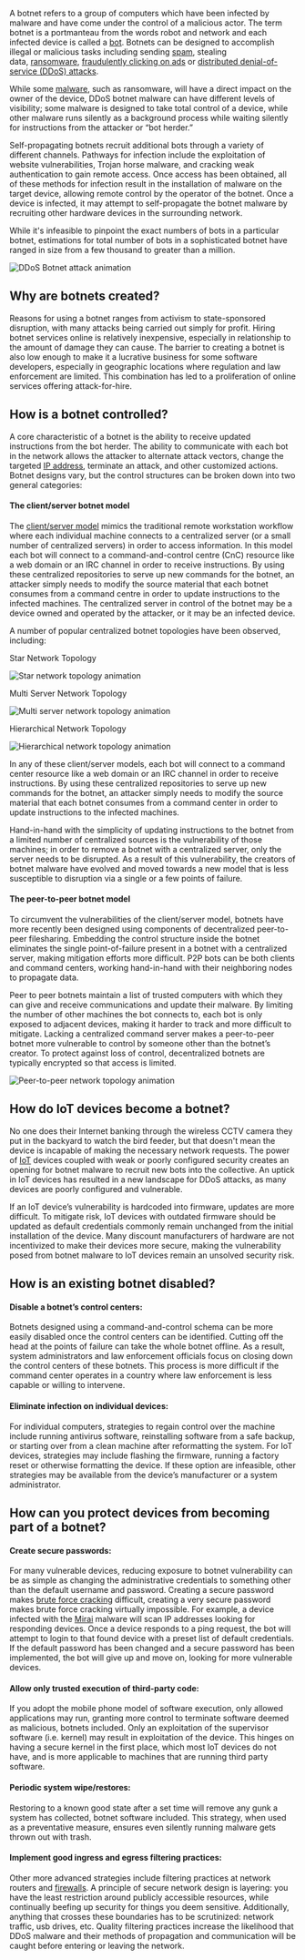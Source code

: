 A botnet refers to a group of computers which have been infected by malware and have come under the control of a malicious actor. The term botnet is a portmanteau from the words robot and network and each infected device is called a [bot](https://www.cloudflare.com/learning/bots/what-is-a-bot/). Botnets can be designed to accomplish illegal or malicious tasks including sending [spam](https://en.wikipedia.org/wiki/Email_spam), stealing data, [ransomware](https://www.avg.com/en/signal/what-is-ransomware), [fraudulently clicking on ads](https://www.cloudflare.com/learning/bots/what-is-click-fraud/) or [distributed denial-of-service (DDoS) attacks](https://www.cloudflare.com/learning/ddos/what-is-a-ddos-attack/).

While some [malware](https://www.cloudflare.com/learning/ddos/glossary/malware/), such as ransomware, will have a direct impact on the owner of the device, DDoS botnet malware can have different levels of visibility; some malware is designed to take total control of a device, while other malware runs silently as a background process while waiting silently for instructions from the attacker or “bot herder.”

Self-propagating botnets recruit additional bots through a variety of different channels. Pathways for infection include the exploitation of website vulnerabilities, Trojan horse malware, and cracking weak authentication to gain remote access. Once access has been obtained, all of these methods for infection result in the installation of malware on the target device, allowing remote control by the operator of the botnet. Once a device is infected, it may attempt to self-propagate the botnet malware by recruiting other hardware devices in the surrounding network.

While it's infeasible to pinpoint the exact numbers of bots in a particular botnet, estimations for total number of bots in a sophisticated botnet have ranged in size from a few thousand to greater than a million.

![DDoS Botnet attack animation](https://www.cloudflare.com/img/learning/ddos/what-is-a-ddos-botnet/ddos-botnet-attack-cropped.png)

## Why are botnets created?

Reasons for using a botnet ranges from activism to state-sponsored disruption, with many attacks being carried out simply for profit. Hiring botnet services online is relatively inexpensive, especially in relationship to the amount of damage they can cause. The barrier to creating a botnet is also low enough to make it a lucrative business for some software developers, especially in geographic locations where regulation and law enforcement are limited. This combination has led to a proliferation of online services offering attack-for-hire.

## How is a botnet controlled?

A core characteristic of a botnet is the ability to receive updated instructions from the bot herder. The ability to communicate with each bot in the network allows the attacker to alternate attack vectors, change the targeted [IP address](https://www.cloudflare.com/learning/dns/glossary/what-is-my-ip-address/), terminate an attack, and other customized actions. Botnet designs vary, but the control structures can be broken down into two general categories:

#### The client/server botnet model

The [client/server model](https://www.cloudflare.com/learning/serverless/glossary/client-side-vs-server-side/) mimics the traditional remote workstation workflow where each individual machine connects to a centralized server (or a small number of centralized servers) in order to access information. In this model each bot will connect to a command-and-control centre (CnC) resource like a web domain or an IRC channel in order to receive instructions. By using these centralized repositories to serve up new commands for the botnet, an attacker simply needs to modify the source material that each botnet consumes from a command centre in order to update instructions to the infected machines. The centralized server in control of the botnet may be a device owned and operated by the attacker, or it may be an infected device.

A number of popular centralized botnet topologies have been observed, including:

Star Network Topology

![Star network topology animation](https://www.cloudflare.com/img/learning/ddos/what-is-a-ddos-botnet/ddos-botnet-star-network-topology.png)

Multi Server Network Topology

![Multi server network topology animation](https://www.cloudflare.com/img/learning/ddos/what-is-a-ddos-botnet/ddos-botnet-multi-server-network-topology.png)

Hierarchical Network Topology

![Hierarchical network topology animation](https://www.cloudflare.com/img/learning/ddos/what-is-a-ddos-botnet/ddos-botnet-hierarchical-network-topology.png)

In any of these client/server models, each bot will connect to a command center resource like a web domain or an IRC channel in order to receive instructions. By using these centralized repositories to serve up new commands for the botnet, an attacker simply needs to modify the source material that each botnet consumes from a command center in order to update instructions to the infected machines.

Hand-in-hand with the simplicity of updating instructions to the botnet from a limited number of centralized sources is the vulnerability of those machines; in order to remove a botnet with a centralized server, only the server needs to be disrupted. As a result of this vulnerability, the creators of botnet malware have evolved and moved towards a new model that is less susceptible to disruption via a single or a few points of failure.

#### The peer-to-peer botnet model

To circumvent the vulnerabilities of the client/server model, botnets have more recently been designed using components of decentralized peer-to-peer filesharing. Embedding the control structure inside the botnet eliminates the single point-of-failure present in a botnet with a centralized server, making mitigation efforts more difficult. P2P bots can be both clients and command centers, working hand-in-hand with their neighboring nodes to propagate data.

Peer to peer botnets maintain a list of trusted computers with which they can give and receive communications and update their malware. By limiting the number of other machines the bot connects to, each bot is only exposed to adjacent devices, making it harder to track and more difficult to mitigate. Lacking a centralized command server makes a peer-to-peer botnet more vulnerable to control by someone other than the botnet’s creator. To protect against loss of control, decentralized botnets are typically encrypted so that access is limited.

![Peer-to-peer network topology animation](https://www.cloudflare.com/img/learning/ddos/what-is-a-ddos-botnet/ddos-botnet-peer-to-peer.png)

## How do IoT devices become a botnet?

No one does their Internet banking through the wireless CCTV camera they put in the backyard to watch the bird feeder, but that doesn't mean the device is incapable of making the necessary network requests. The power of [IoT](https://www.cloudflare.com/learning/ddos/glossary/internet-of-things-iot/) devices coupled with weak or poorly configured security creates an opening for botnet malware to recruit new bots into the collective. An uptick in IoT devices has resulted in a new landscape for DDoS attacks, as many devices are poorly configured and vulnerable.

If an IoT device’s vulnerability is hardcoded into firmware, updates are more difficult. To mitigate risk, IoT devices with outdated firmware should be updated as default credentials commonly remain unchanged from the initial installation of the device. Many discount manufacturers of hardware are not incentivized to make their devices more secure, making the vulnerability posed from botnet malware to IoT devices remain an unsolved security risk.

## How is an existing botnet disabled?

#### Disable a botnet’s control centers:

Botnets designed using a command-and-control schema can be more easily disabled once the control centers can be identified. Cutting off the head at the points of failure can take the whole botnet offline. As a result, system administrators and law enforcement officials focus on closing down the control centers of these botnets. This process is more difficult if the command center operates in a country where law enforcement is less capable or willing to intervene.

#### Eliminate infection on individual devices:

For individual computers, strategies to regain control over the machine include running antivirus software, reinstalling software from a safe backup, or starting over from a clean machine after reformatting the system. For IoT devices, strategies may include flashing the firmware, running a factory reset or otherwise formatting the device. If these option are infeasible, other strategies may be available from the device’s manufacturer or a system administrator.

## How can you protect devices from becoming part of a botnet?

#### Create secure passwords:

For many vulnerable devices, reducing exposure to botnet vulnerability can be as simple as changing the administrative credentials to something other than the default username and password. Creating a secure password makes [brute force cracking](https://www.cloudflare.com/learning/security/threats/brute-force-attack/) difficult, creating a very secure password makes brute force cracking virtually impossible. For example, a device infected with the [Mirai](https://www.cloudflare.com/learning/ddos/glossary/mirai-botnet/) malware will scan IP addresses looking for responding devices. Once a device responds to a ping request, the bot will attempt to login to that found device with a preset list of default credentials. If the default password has been changed and a secure password has been implemented, the bot will give up and move on, looking for more vulnerable devices.

#### Allow only trusted execution of third-party code:

If you adopt the mobile phone model of software execution, only allowed applications may run, granting more control to terminate software deemed as malicious, botnets included. Only an exploitation of the supervisor software (i.e. kernel) may result in exploitation of the device. This hinges on having a secure kernel in the first place, which most IoT devices do not have, and is more applicable to machines that are running third party software.

#### Periodic system wipe/restores:

Restoring to a known good state after a set time will remove any gunk a system has collected, botnet software included. This strategy, when used as a preventative measure, ensures even silently running malware gets thrown out with trash.

#### Implement good ingress and egress filtering practices:

Other more advanced strategies include filtering practices at network routers and [firewalls](https://www.cloudflare.com/learning/security/what-is-a-firewall/). A principle of secure network design is layering: you have the least restriction around publicly accessible resources, while continually beefing up security for things you deem sensitive. Additionally, anything that crosses these boundaries has to be scrutinized: network traffic, usb drives, etc. Quality filtering practices increase the likelihood that DDoS malware and their methods of propagation and communication will be caught before entering or leaving the network.